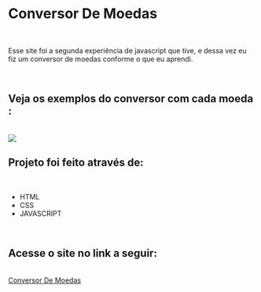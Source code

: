 <h1> Conversor De Moedas</h1>
<br>

<p>Esse site foi a segunda experiência de javascript que tive, e dessa vez eu fiz um conversor de moedas conforme o que eu aprendi.</p>
<br>
<h2>Veja os exemplos do conversor com cada moeda :</h2>
<br>
<img src= "https://github.com/Yuripujol/Conversor-De-Moedas/blob/main/assets/Contador%20De%20Moedas.canva.png?raw=true"/>
<br>
<h2>Projeto foi feito através de: </h2>
<br>
<ul>
<li>HTML</li>
<li>CSS</li>
<li>JAVASCRIPT</li>
</ul>

<br>
<h2>Acesse o site no link a seguir:</h2>
<br>
<a href="https://yuripujol.github.io/Conversor-De-Moedas/">Conversor De Moedas</a>




